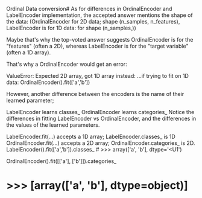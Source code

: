 Ordinal Data conversion#
As for differences in OrdinalEncoder and LabelEncoder implementation, the accepted answer mentions the shape of the data: (OrdinalEncoder for 2D data; shape (n_samples, n_features), LabelEncoder is for 1D data: for shape (n_samples,))

Maybe that's why the top-voted answer suggests OrdinalEncoder is for the "features" (often a 2D), whereas LabelEncoder is for the "target variable" (often a 1D array).

That's why a OrdinalEncoder would get an error:

ValueError: Expected 2D array, got 1D array instead: ...if trying to fit on 1D data: OrdinalEncoder().fit(['a','b'])

However, another difference between the encoders is the name of their learned parameter;

LabelEncoder learns classes_ OrdinalEncoder learns categories_ Notice the differences in fitting LabelEncoder vs OrdinalEncoder, and the differences in the values of the learned parameters.

LabelEncoder.fit(...) accepts a 1D array; LabelEncoder.classes_ is 1D OrdinalEncoder.fit(...) accepts a 2D array; OrdinalEncoder.categories_ is 2D. LabelEncoder().fit(['a','b']).classes_ # >>> array(['a', 'b'], dtype='<U1')

OrdinalEncoder().fit([['a'], ['b']]).categories_
# >>> [array(['a', 'b'], dtype=object)]

